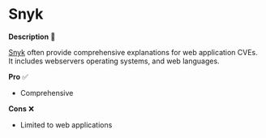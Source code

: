 # Snyk

<div class="row row-cols-md-2"><div>

**Description** 🍁

[Snyk](https://security.snyk.io/) often provide comprehensive explanations for web application CVEs. It includes webservers operating systems, and web languages.
</div><div>

**Pro** ✅

* Comprehensive

**Cons** ❌

* Limited to web applications
</div></div>